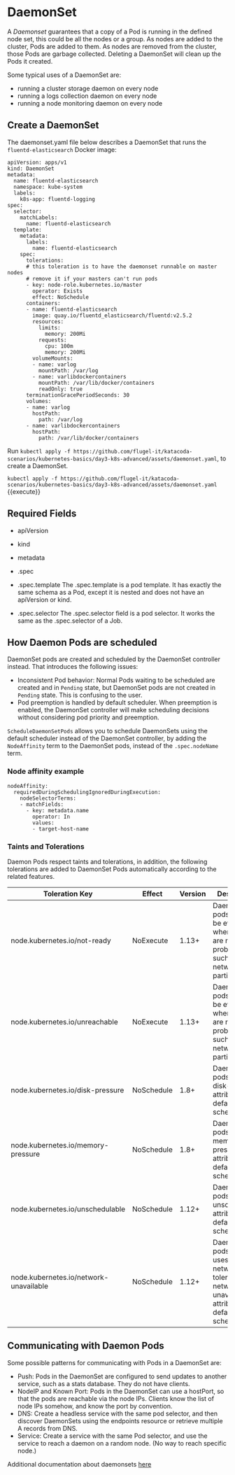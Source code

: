 # DaemonSet

A *Daemonset* guarantees that a copy of a Pod is running in the defined node set, this could be all the nodes or a group.
As nodes are added to the cluster, Pods are added to them. As nodes are removed from the cluster, those Pods are garbage collected. Deleting a DaemonSet will clean up the Pods it created.

Some typical uses of a DaemonSet are:

* running a cluster storage daemon on every node
* running a logs collection daemon on every node
* running a node monitoring daemon on every node


## Create a DaemonSet

The daemonset.yaml file below describes a DaemonSet that runs the `fluentd-elasticsearch` Docker image:

````
apiVersion: apps/v1
kind: DaemonSet
metadata:
  name: fluentd-elasticsearch
  namespace: kube-system
  labels:
    k8s-app: fluentd-logging
spec:
  selector:
    matchLabels:
      name: fluentd-elasticsearch
  template:
    metadata:
      labels:
        name: fluentd-elasticsearch
    spec:
      tolerations:
      # this toleration is to have the daemonset runnable on master nodes
      # remove it if your masters can't run pods
      - key: node-role.kubernetes.io/master
        operator: Exists
        effect: NoSchedule
      containers:
      - name: fluentd-elasticsearch
        image: quay.io/fluentd_elasticsearch/fluentd:v2.5.2
        resources:
          limits:
            memory: 200Mi
          requests:
            cpu: 100m
            memory: 200Mi
        volumeMounts:
        - name: varlog
          mountPath: /var/log
        - name: varlibdockercontainers
          mountPath: /var/lib/docker/containers
          readOnly: true
      terminationGracePeriodSeconds: 30
      volumes:
      - name: varlog
        hostPath:
          path: /var/log
      - name: varlibdockercontainers
        hostPath:
          path: /var/lib/docker/containers
````

Run `kubectl apply -f https://github.com/flugel-it/katacoda-scenarios/kubernetes-basics/day3-k8s-advanced/assets/daemonset.yaml`, to create a DaemonSet.


`kubectl apply -f https://github.com/flugel-it/katacoda-scenarios/kubernetes-basics/day3-k8s-advanced/assets/daemonset.yaml` {{execute}}


## Required Fields

* apiVersion
* kind
* metadata
* .spec
* .spec.template
  The .spec.template is a pod template. It has exactly the same schema as a Pod, except it is nested and does not have an apiVersion or kind.

* .spec.selector
  The .spec.selector field is a pod selector. It works the same as the .spec.selector of a Job.

## How Daemon Pods are scheduled

DaemonSet pods are created and scheduled by the DaemonSet controller instead. That introduces the following issues:

* Inconsistent Pod behavior: Normal Pods waiting to be scheduled are created and in `Pending` state, but DaemonSet pods are not created in `Pending` state. This is confusing to the user.
* Pod preemption is handled by default scheduler. When preemption is enabled, the DaemonSet controller will make scheduling decisions without considering pod priority and preemption.

`ScheduleDaemonSetPods` allows you to schedule DaemonSets using the default scheduler instead of the DaemonSet controller, by adding the `NodeAffinity` term to the DaemonSet pods, instead of the `.spec.nodeName` term.

### Node affinity example

````
nodeAffinity:
  requiredDuringSchedulingIgnoredDuringExecution:
    nodeSelectorTerms:
    - matchFields:
      - key: metadata.name
        operator: In
        values:
        - target-host-name
````

### Taints and Tolerations

Daemon Pods respect taints and tolerations, in addition, the following tolerations are added to DaemonSet Pods automatically according to the related features.


| Toleration Key                         | Effect     | Version | Description                                                                                          |   |
|----------------------------------------|------------|---------|------------------------------------------------------------------------------------------------------|---|
| node.kubernetes.io/not-ready           | NoExecute  | 1.13+   | DaemonSet pods will not be evicted when there are node problems such as a network partition.         |   |
| node.kubernetes.io/unreachable         | NoExecute  | 1.13+   | DaemonSet pods will not be evicted when there are node problems such as a network partition.         |   |
| node.kubernetes.io/disk-pressure       | NoSchedule | 1.8+    | DaemonSet pods tolerate disk-pressure attributes by default scheduler.                               |   |
| node.kubernetes.io/memory-pressure     | NoSchedule | 1.8+    | DaemonSet pods tolerate memory-pressure attributes by default scheduler.                             |   |
| node.kubernetes.io/unschedulable       | NoSchedule | 1.12+   | DaemonSet pods tolerate unschedulable attributes by default scheduler.                               |   |
| node.kubernetes.io/network-unavailable | NoSchedule | 1.12+   | DaemonSet pods, who uses host network, tolerate network-unavailable attributes by default scheduler. |   |


## Communicating with Daemon Pods

Some possible patterns for communicating with Pods in a DaemonSet are:

* Push: Pods in the DaemonSet are configured to send updates to another service, such as a stats database. They do not have clients.
* NodeIP and Known Port: Pods in the DaemonSet can use a hostPort, so that the pods are reachable via the node  IPs. Clients know the list of node IPs somehow, and know the port by convention.
* DNS: Create a headless service with the same pod selector, and then discover DaemonSets using the endpoints resource or retrieve multiple A records from DNS.
* Service: Create a service with the same Pod selector, and use the service to reach a daemon on a random node. (No way to reach specific node.)

Additional documentation about daemonsets [here](https://kubernetes.io/docs/concepts/workloads/controllers/daemonset/)